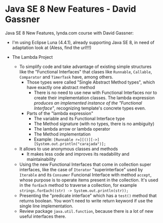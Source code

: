 # Java SE 8 New Features - David Gassner

Java SE 8 New Features, lynda.com course with David Gassner:

* I'm using Eclipse Luna (4.4.1), already supporting Java SE 8, in need of adaptation look at (Aless, find the url!!!)

* The Lambda Project

    * To simplify code and take advantage of existing simple structures like the "Functional Interfaces" that clases like `Runnable`, `Callable`, `Comparator` and `TimerTask` have, among others.
        * Those types were called "Single Abstract Method types", which have exactly one abstract method
            * There is no need to use new with Functional Interfaces nor to create their implementation classes. The lambda expression _produces an implemented instance of the "Functional Interface"_, recognizing template's concrete types even.
        * Parts of the "lambda expression"
            * The variable and its Functional Interface type
            * The Method signature (with no types, there is no ambiguity)
            * The lambda arrow or lambda operator
            * The Method implementation
            * Example: `[Runnable r=][()][->][System.out.println("carajada")];`
    * It allows to use anonymous classes and methods
        * It makes less code and improves its readability and maintainability
    * Using the new Functional Interfaces that come in collection super interfaces, like the case of `Iterator` "superinterface" used by `Iterable` and its `Consumer` Funcional Interface with method `accept`, whose purpose is to operate items present in the collection. It's used in the `forEach` method to traverse a collection, for example
`strings.forEach((str) -> System.out.println(str));`
    * Presenting the "predicate interface" which has a `test()` method that returns boolean. You won't need to write return keyword if use the single line implementation.
    * Review package `java.util.function`, because there is a lot of new useful interfaces there.


